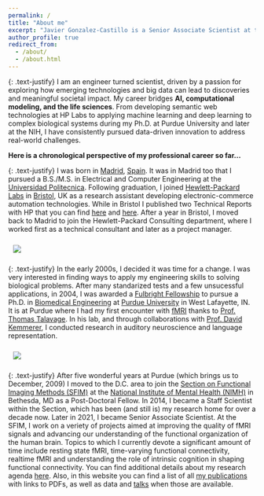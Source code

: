 ```yaml
---
permalink: /
title: "About me"
excerpt: "Javier Gonzalez-Castillo is a Senior Associate Scientist at the NIH conducting research on fMRI methods, resting state functional connectivity, realtime fMRI, the neural correlates of internally driven cognition"
author_profile: true
redirect_from: 
  - /about/
  - /about.html
---
```


{: .text-justify}
I am an engineer turned scientist, driven by a passion for exploring how emerging technologies and big data can lead to discoveries and meaningful societal impact. My career bridges <b>AI, computational modeling, and the life sciences</b>. From developing semantic web technologies at HP Labs to applying machine learning and deep learning to complex biological systems during my Ph.D. at Purdue University and later at the NIH, I have consistently pursued data-driven innovation to address real-world challenges.

<b>Here is a chronological perspective of my professional career so far...</b>

{: .text-justify}
I was born in [Madrid](https://en.wikipedia.org/wiki/Madrid), [Spain](https://en.wikipedia.org/wiki/Spain). It was in Madrid too that I pursued a B.S./M.S. in Electrical and Computer Engineering at the [Universidad Politecnica](https://www.upm.es). Following graduation, I joined [Hewlett-Packard Labs](https://www.hpe.com/us/en/hewlett-packard-labs.html) in [Bristol](https://en.wikipedia.org/wiki/Bristol), UK as a research assistant developing electronic-commerce automation technologies. While in Bristol I published two Technical Reports with HP that you can find [here](https://files.ifi.uzh.ch/ddis/iswc_archive/iswc/pps/web/swws-zip/program/full/paper52a.pdf) and [here](https://shiftleft.com/mirrors/www.hpl.hp.com/techreports/2001/HPL-2001-265.pdf). After a year in Bristol, I moved back to Madrid to join the Hewlett-Packard Consulting department, where I worked first as a technical consultant and later as a project manager.

<img align="center" src="https://javiergcas.github.io/files/about_me/about_me_cities_small.png" style="padding: 10px">

{: .text-justify}
In the early 2000s, I decided it was time for a change. I was very interested in finding ways to apply my engineering skills to solving biological problems. After many standarized tests and a few unsucessful applications, in 2004, I was awarded a [Fulbright Fellowship](https://us.fulbrightonline.org/) to pursue a Ph.D. in [Biomedical Engineering](https://engineering.purdue.edu/BME) at [Purdue University](https://www.purdue.edu) in West Lafayette, IN. It is at Purdue where I had my first encounter with [fMRI](https://en.wikipedia.org/wiki/Functional_magnetic_resonance_imaging) thanks to [Prof. Thomas Talavage](https://ceas.uc.edu/academics/departments/biomedical-engineering/people.html). In his lab, and through collaborations with [Prof. David Kemmerer](https://www.purdue.edu/hhs/slhs/directory/faculty/kemmerer_david.html), I conducted research in auditory neuroscience and language representation. 

<img align="center" src="https://javiergcas.github.io/files/about_me/about_me_workplaces_small.png" style="padding: 10px">

{: .text-justify}
After five wonderful years at Purdue (which brings us to December, 2009) I moved to the D.C. area to join the [Section on Functional Imaging Methods (SFIM)](https://fim.nimh.nih.gov/) at the [National Institute of Mental Health (NIMH)](https://www.nimh.nih.gov/) in Bethesda, MD as a Post-Doctoral Fellow. In 2014, I became a Staff Scientist within the Section, which has been (and still is) my research home for over a decade now. Later in 2021, I became Senior Associate Scientist. At the SFIM, I work on a veriety of projects aimed at improving the quality of fMRI signals and advancing our understanding of the functional organization of the human brain. Topics to which I currently devote a significant amount of time include resting state fMRI, time-varying functional connectivity, realtime fMRI and understanding the role of intrinsic cognition in shaping functional connectivity. You can find additional details about my research agenda [here](https://javiergcas.github.io/research/). Also, in this website you can find a list of all [my publications](https://javiergcas.github.io/publications/) with links to PDFs, as well as data and [talks](https://javiergcas.github.io/talks/) when those are available. 